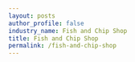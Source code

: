 ```yaml
---
layout: posts 
author_profile: false 
industry_name: Fish and Chip Shop
title: Fish and Chip Shop
permalink: /fish-and-chip-shop
---
```

